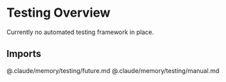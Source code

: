 # Testing Overview

Currently no automated testing framework in place.

## Imports
@.claude/memory/testing/future.md
@.claude/memory/testing/manual.md